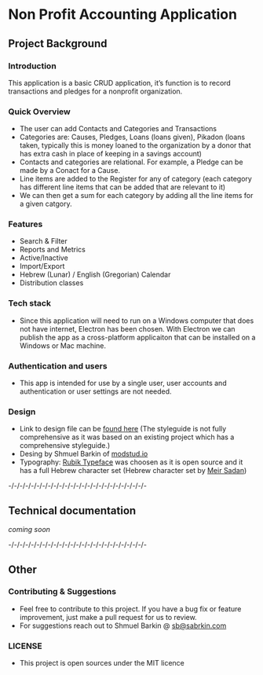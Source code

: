# Non Profit Accounting Application 

## Project Background

### Introduction
This application is a basic CRUD application, it’s function is to record transactions and pledges for a nonprofit organization.

### Quick Overview
- The user can add Contacts and Categories and Transactions
- Categories are: Causes, Pledges, Loans (loans given), Pikadon (loans taken, typically this is money loaned to the organization by a donor that has extra cash in place of keeping in a savings account)
- Contacts and categories are relational. For example, a Pledge can be made by a Conact for a Cause.  
- Line items are added to the Register for any of category (each category has different line items that can be added that are relevant to it)
- We can then get a sum for each category by adding all the line items for a given catgory.

### Features 
- Search & Filter
- Reports and Metrics
- Active/Inactive
- Import/Export
- Hebrew (Lunar) / English (Gregorian) Calendar
- Distribution classes

### Tech stack 
- Since this application will need to run on a Windows computer that does not have internet, Electron has been chosen. With Electron we can publish the app as a cross-platform applicaiton that can be installed on a Windows or Mac machine. 

### Authentication and users 
- This app is intended for use by a single user, user accounts and authentication or user settings are not needed.

### Design
- Link to design file can be [found here](https://sketch.cloud/s/r0w8x) (The styleguide is not fully comprehensive as it was based on an existing project which has a comprehensive styleguide.)
- Desing by Shmuel Barkin of [modstud.io](modstud.io)
- Typography: [Rubik Typeface](https://fonts.google.com/specimen/Rubik) was choosen as it is open source and it has a full Hebrew character set (Hebrew character set by [Meir Sadan](https://meirsadan.com/))

-/-/-/-/-/-/-/-/-/-/-/-/-/-/-/-/-/-/-/-/-/-/-/-/-

## Technical documentation
_coming soon_

-/-/-/-/-/-/-/-/-/-/-/-/-/-/-/-/-/-/-/-/-/-/-/-/-

## Other

### Contributing & Suggestions 
- Feel free to contribute to this project. If you have a bug fix or feature improvement, just make a pull request for us to review. 
- For suggestions reach out to Shmuel Barkin @ sb@sabrkin.com

### LICENSE
- This project is open sources under the MIT licence
